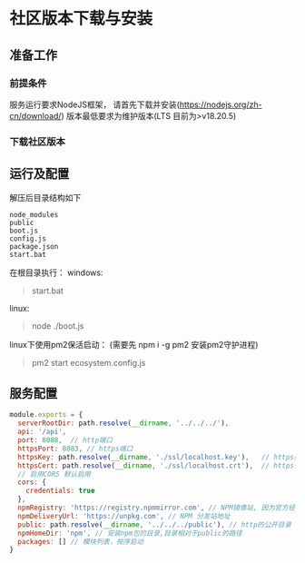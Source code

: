 # 社区版本下载与安装

## 准备工作

### 前提条件

服务运行要求NodeJS框架， 请首先下载并安装(https://nodejs.org/zh-cn/download/) 版本最低要求为维护版本(LTS 目前为>v18.20.5)

### 下载社区版本  


## 运行及配置

解压后目录结构如下

```
node_modules
public
boot.js
config.js
package.json
start.bat
```

在根目录执行： 
windows:
> start.bat 

linux: 
> node ./boot.js

linux下使用pm2保活启动： (需要先 npm i -g pm2 安装pm2守护进程)
>pm2 start ecosystem.config.js

## 服务配置

```javascript
module.exports = {
  serverRootDir: path.resolve(__dirname, '../../../'),
  api: '/api',
  port: 8088,  // http端口 
  httpsPort: 8083, // https端口
  httpsKey: path.resolve(__dirname, './ssl/localhost.key'),   // https密钥
  httpsCert: path.resolve(__dirname, './ssl/localhost.crt'),  // https证书
  // 启用CORS 默认启用
  cors: {
    credentials: true
  },
  npmRegistry: 'https://registry.npmmirror.com', // NPM镜像站, 因为官方经常无法连接，所以这里读取信息时，更多走这个站点
  npmDeliveryUrl: 'https://unpkg.com', // NPM 分发站地址
  public: path.resolve(__dirname, '../../../public'), // http的公开目录
  npmHomeDir: 'npm', // 安装npm包的目录,目录相对于public的路径
  packages: [] // 模块列表，按序启动
}
```
